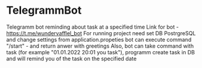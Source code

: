 # TelegrammBot
Telegramm bot reminding about task at a specified time
Link for bot - https://t.me/wundervafflel_bot
For running project need set DB PostrgreSQL and change settings from application.propeties
bot can execute command "/start" - and return anwer  with greetings
Also, bot can take command with task (for example "01.01.2022 20:01 you task"), programm create task in DB and will remind you of the task on the specified date

